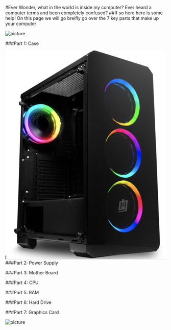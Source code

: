 #Ever Wonder, what in the world is inside my computer? Ever heard a computer terms and been completely confused?
##If so here here is some help! On this page we will go breifly go over the 7 key parts that make up your computer 

<img src="Screen Shot 2020-11-20 at 7.20.00 PM.png"
     alt="picture">


###Part 1: Case


 <img style="float: left" src="/case.png"
     alt="casepic">
 
 
 

###Part 2: Power Supply 








###Part 3: Mother Board 














###Part 4: CPU 



###Part 5: RAM



###Part 6: Hard Drive 




###Part 7: Graphics Card 





<img src="Screen Shot 2020-11-20 at 7.20.00 PM.png"
     alt="picture">






